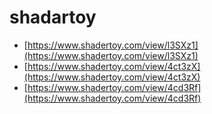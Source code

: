 # shadartoy

- [https://www.shadertoy.com/view/l3SXz1](https://www.shadertoy.com/view/l3SXz1)
- [https://www.shadertoy.com/view/4ct3zX](https://www.shadertoy.com/view/4ct3zX)
- [https://www.shadertoy.com/view/4cd3Rf](https://www.shadertoy.com/view/4cd3Rf)